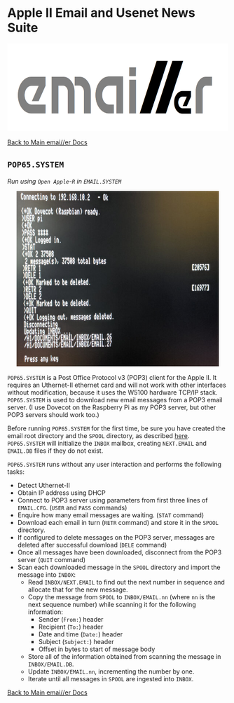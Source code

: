# Apple II Email and Usenet News Suite

<p align="center"><img src="img/emailler-logo.png" alt="emai//er-logo" height="200px"></p>

[Back to Main emai//er Docs](README-emailler.md#detailed-documentation-for-email-functions)

## `POP65.SYSTEM`

*Run using `Open Apple`-`R` in `EMAIL.SYSTEM`*

<p align="center"><img src="img/POP65.jpg" alt="POP65" height="400px"></p>

`POP65.SYSTEM` is a Post Office Protocol v3 (POP3) client for the Apple II. It requires an Uthernet-II ethernet card and will not work with other interfaces without modification, because it uses the W5100 hardware TCP/IP stack. `POP65.SYSTEM` is used to download new email messages from a POP3 email server. (I use Dovecot on the Raspberry Pi as my POP3 server, but other POP3 servers should work too.)

Before running `POP65.SYSTEM` for the first time, be sure you have created the email root directory and the `SPOOL` directory, as described [here](README-emailler-setup.md).  `POP65.SYSTEM` will initialize the `INBOX` mailbox, creating `NEXT.EMAIL` and `EMAIL.DB` files if they do not exist.

`POP65.SYSTEM` runs without any user interaction and performs the following tasks:

 - Detect Uthernet-II
 - Obtain IP address using DHCP
 - Connect to POP3 server using parameters from first three lines of `EMAIL.CFG`. (`USER` and `PASS` commands)
 - Enquire how many email messages are waiting. (`STAT` command)
 - Download each email in turn (`RETR` command) and store it in the `SPOOL` directory.
 - If configured to delete messages on the POP3 server, messages are deleted after successful download (`DELE` command)
 - Once all messages have been downloaded, disconnect from the POP3 server (`QUIT` command)
 - Scan each downloaded message in the `SPOOL` directory and import the message into `INBOX`:
   - Read `INBOX/NEXT.EMAIL` to find out the next number in sequence and allocate that for the new message.
   - Copy the message from `SPOOL` to `INBOX/EMAIL.nn` (where `nn` is the next sequence number) while scanning it for the following information:
     - Sender (`From:`) header
     - Recipient (`To:`) header
     - Date and time (`Date:`) header
     - Subject (`Subject:`) header
     - Offset in bytes to start of message body
   - Store all of the information obtained from scanning the message in `INBOX/EMAIL.DB`.
   - Update `INBOX/EMAIL.nn`, incrementing the number by one.
   - Iterate until all messages in `SPOOL` are ingested into `INBOX`.

[Back to Main emai//er Docs](README-emailler.md#detailed-documentation-for-email-functions)

